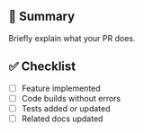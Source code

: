 ## 📝 Summary
Briefly explain what your PR does.

## ✅ Checklist
- [ ] Feature implemented
- [ ] Code builds without errors
- [ ] Tests added or updated
- [ ] Related docs updated
